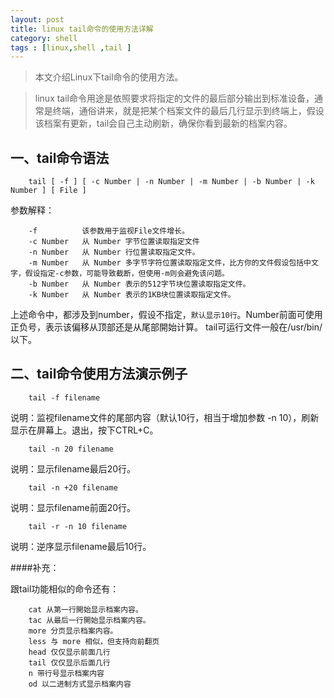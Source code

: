 ```yaml
---
layout: post
title: linux tail命令的使用方法详解
category: shell
tags : [linux,shell ,tail ]
---
```


> 本文介绍Linux下tail命令的使用方法。

>linux tail命令用途是依照要求将指定的文件的最后部分输出到标准设备，通常是终端，通俗讲来，就是把某个档案文件的最后几行显示到终端上，假设该档案有更新，tail会自己主动刷新，确保你看到最新的档案内容。

一、tail命令语法
------

		tail [ -f ] [ -c Number | -n Number | -m Number | -b Number | -k Number ] [ File ]

参数解释：

		-f 			该参数用于监视File文件增长。
		-c Number 	从 Number 字节位置读取指定文件
		-n Number 	从 Number 行位置读取指定文件。
		-m Number 	从 Number 多字节字符位置读取指定文件，比方你的文件假设包括中文字，假设指定-c参数，可能导致截断，但使用-m则会避免该问题。
		-b Number 	从 Number 表示的512字节块位置读取指定文件。
		-k Number 	从 Number 表示的1KB块位置读取指定文件。

上述命令中，都涉及到number，假设不指定，`默认显示10行`。Number前面可使用正负号，表示该偏移从顶部还是从尾部開始计算。
tail可运行文件一般在/usr/bin/以下。

二、tail命令使用方法演示例子
------

		tail -f filename

说明：监视filename文件的尾部内容（默认10行，相当于增加参数 -n 10），刷新显示在屏幕上。退出，按下CTRL+C。

		tail -n 20 filename

说明：显示filename最后20行。

		tail -n +20 filename

说明：显示filename前面20行。

		tail -r -n 10 filename

说明：逆序显示filename最后10行。

####补充：

跟tail功能相似的命令还有：

		cat 从第一行開始显示档案内容。
		tac 从最后一行開始显示档案内容。
		more 分页显示档案内容。
		less 与 more 相似，但支持向前翻页
		head 仅仅显示前面几行
		tail 仅仅显示后面几行
		n 带行号显示档案内容
		od 以二进制方式显示档案内容